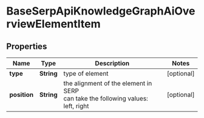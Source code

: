 # BaseSerpApiKnowledgeGraphAiOverviewElementItem


## Properties

| Name | Type | Description | Notes |
|------------ | ------------- | ------------- | -------------|
**type** | **String** | type of element |[optional]|
**position** | **String** | the alignment of the element in SERP<br>can take the following values:<br>left, right |[optional]|